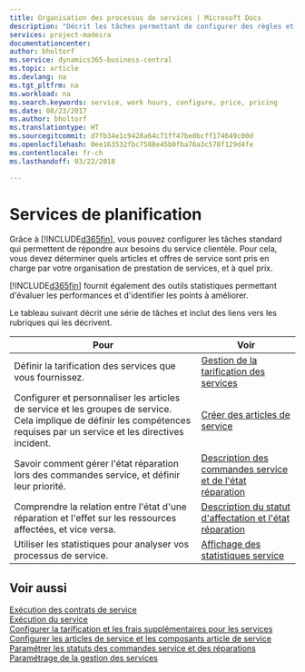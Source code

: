 ```yaml
---
title: Organisation des processus de services | Microsoft Docs
description: "Décrit les tâches permettant de configurer des règles et des valeurs pour définir vos stratégies de services et vos processus de vente."
services: project-madeira
documentationcenter: 
author: bholtorf
ms.service: dynamics365-business-central
ms.topic: article
ms.devlang: na
ms.tgt_pltfrm: na
ms.workload: na
ms.search.keywords: service, work hours, configure, price, pricing
ms.date: 08/23/2017
ms.author: bholtorf
ms.translationtype: HT
ms.sourcegitcommit: d7fb34e1c9428a64c71ff47be8bcff174649c00d
ms.openlocfilehash: 0ee163532fbc7588e45b0fba76a3c578f129d4fe
ms.contentlocale: fr-ch
ms.lasthandoff: 03/22/2018

---
```

# <a name="planning-services"></a>Services de planification
Grâce à [!INCLUDE[d365fin](includes/d365fin_md.md)], vous pouvez configurer les tâches standard qui permettent de répondre aux besoins du service clientèle. Pour cela, vous devez déterminer quels articles et offres de service sont pris en charge par votre organisation de prestation de services, et à quel prix.   

[!INCLUDE[d365fin](includes/d365fin_md.md)] fournit également des outils statistiques permettant d'évaluer les performances et d'identifier les points à améliorer.
  
Le tableau suivant décrit une série de tâches et inclut des liens vers les rubriques qui les décrivent.   
  
|**Pour**|**Voir**|  
|------------|-------------|  
|Définir la tarification des services que vous fournissez.|[Gestion de la tarification des services](service-service-price-management.md)|
|Configurer et personnaliser les articles de service et les groupes de service. Cela implique de définir les compétences requises par un service et les directives incident.| [Créer des articles de service](service-how-to-create-service-items.md)|  
|Savoir comment gérer l'état réparation lors des commandes service, et définir leur priorité.|[Description des commandes service et de l'état réparation](service-service-order-status-and-repair-status.md)|  
|Comprendre la relation entre l'état d'une réparation et l'effet sur les ressources affectées, et vice versa.|[Description du statut d'affectation et l'état réparation](service-allocation-status-and-repair-status.md)|  
|Utiliser les statistiques pour analyser vos processus de service. | [Affichage des statistiques service](service-service-statistics.md) |

## <a name="see-also"></a>Voir aussi
[Exécution des contrats de service](service-fulfill-service-contracts.md)  
[Exécution du service](service-deliver-service.md)  
[Configurer la tarification et les frais supplémentaires pour les services](service-how-setup-service-costs-pricing.md)  
[Configurer les articles de service et les composants article de service](service-how-setup-service-items.md)  
[Paramétrer les statuts des commandes service et des réparations](service-order-repair-status.md)  
[Paramétrage de la gestion des services](service-setup-service.md)  


